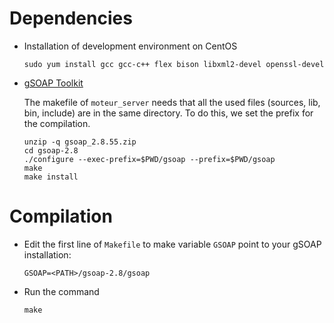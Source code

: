 # Dependencies

* Installation of development environment on CentOS

  `sudo yum install gcc gcc-c++ flex bison libxml2-devel openssl-devel`

* [gSOAP Toolkit](https://sourceforge.net/projects/gsoap2)

  The makefile of `moteur_server` needs that all the used files
  (sources, lib, bin, include) are in the same directory.  To do this,
  we set the prefix for the compilation.

  ```shell
  unzip -q gsoap_2.8.55.zip
  cd gsoap-2.8
  ./configure --exec-prefix=$PWD/gsoap --prefix=$PWD/gsoap
  make
  make install
  ```

# Compilation

* Edit the first line of `Makefile` to make variable `GSOAP` point to
  your gSOAP installation:
  ```
  GSOAP=<PATH>/gsoap-2.8/gsoap
  ```

* Run the command
  ```shell
  make
  ```
